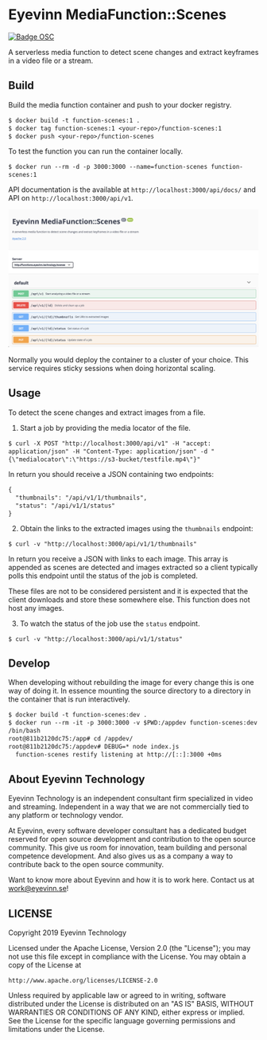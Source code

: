 # Eyevinn MediaFunction::Scenes

[![Badge OSC](https://img.shields.io/badge/Evaluate-24243B?style=for-the-badge&logo=data:image/svg+xml;base64,PHN2ZyB3aWR0aD0iMjQiIGhlaWdodD0iMjQiIHZpZXdCb3g9IjAgMCAyNCAyNCIgZmlsbD0ibm9uZSIgeG1sbnM9Imh0dHA6Ly93d3cudzMub3JnLzIwMDAvc3ZnIj4KPGNpcmNsZSBjeD0iMTIiIGN5PSIxMiIgcj0iMTIiIGZpbGw9InVybCgjcGFpbnQwX2xpbmVhcl8yODIxXzMxNjcyKSIvPgo8Y2lyY2xlIGN4PSIxMiIgY3k9IjEyIiByPSI3IiBzdHJva2U9ImJsYWNrIiBzdHJva2Utd2lkdGg9IjIiLz4KPGRlZnM%2BCjxsaW5lYXJHcmFkaWVudCBpZD0icGFpbnQwX2xpbmVhcl8yODIxXzMxNjcyIiB4MT0iMTIiIHkxPSIwIiB4Mj0iMTIiIHkyPSIyNCIgZ3JhZGllbnRVbml0cz0idXNlclNwYWNlT25Vc2UiPgo8c3RvcCBzdG9wLWNvbG9yPSIjQzE4M0ZGIi8%2BCjxzdG9wIG9mZnNldD0iMSIgc3RvcC1jb2xvcj0iIzREQzlGRiIvPgo8L2xpbmVhckdyYWRpZW50Pgo8L2RlZnM%2BCjwvc3ZnPgo%3D)](https://app.osaas.io/browse/eyevinn-function-scenes)

A serverless media function to detect scene changes and extract keyframes in a video file or a stream.

## Build

Build the media function container and push to your docker registry.

```
$ docker build -t function-scenes:1 .
$ docker tag function-scenes:1 <your-repo>/function-scenes:1
$ docker push <your-repo>/function-scenes
```

To test the function you can run the container locally.

```
$ docker run --rm -d -p 3000:3000 --name=function-scenes function-scenes:1
```

API documentation is the available at `http://localhost:3000/api/docs/` and API on `http://localhost:3000/api/v1`.

![Screenshot](screenshot.png)

Normally you would deploy the container to a cluster of your choice. This service requires sticky sessions when doing horizontal scaling.

## Usage

To detect the scene changes and extract images from a file.

1. Start a job by providing the media locator of the file.

```
$ curl -X POST "http://localhost:3000/api/v1" -H "accept: application/json" -H "Content-Type: application/json" -d "{\"medialocator\":\"https://s3-bucket/testfile.mp4\"}"
```

In return you should receive a JSON containing two endpoints:

```
{
  "thumbnails": "/api/v1/1/thumbnails",
  "status": "/api/v1/1/status"
}
```

2. Obtain the links to the extracted images using the `thumbnails` endpoint:

```
$ curl -v "http://localhost:3000/api/v1/1/thumbnails"
```

In return you receive a JSON with links to each image. This array is appended as scenes are detected and images extracted so a client typically polls this endpoint until the status of the job is completed.

These files are not to be considered persistent and it is expected that the client downloads and store these somewhere else. This function does not host any images.

3. To watch the status of the job use the `status` endpoint.

```
$ curl -v "http://localhost:3000/api/v1/1/status"
```

## Develop

When developing without rebuilding the image for every change this is one way of doing it. In essence mounting the source directory to a directory in the container that is run interactively.

```
$ docker build -t function-scenes:dev .
$ docker run --rm -it -p 3000:3000 -v $PWD:/appdev function-scenes:dev /bin/bash
root@811b2120dc75:/app# cd /appdev/
root@811b2120dc75:/appdev# DEBUG=* node index.js 
  function-scenes restify listening at http://[::]:3000 +0ms
```

## About Eyevinn Technology

Eyevinn Technology is an independent consultant firm specialized in video and streaming. Independent in a way that we are not commercially tied to any platform or technology vendor.

At Eyevinn, every software developer consultant has a dedicated budget reserved for open source development and contribution to the open source community. This give us room for innovation, team building and personal competence development. And also gives us as a company a way to contribute back to the open source community.

Want to know more about Eyevinn and how it is to work here. Contact us at work@eyevinn.se!

## LICENSE

Copyright 2019 Eyevinn Technology

Licensed under the Apache License, Version 2.0 (the "License");
you may not use this file except in compliance with the License.
You may obtain a copy of the License at

    http://www.apache.org/licenses/LICENSE-2.0

Unless required by applicable law or agreed to in writing, software
distributed under the License is distributed on an "AS IS" BASIS,
WITHOUT WARRANTIES OR CONDITIONS OF ANY KIND, either express or implied.
See the License for the specific language governing permissions and
limitations under the License.

